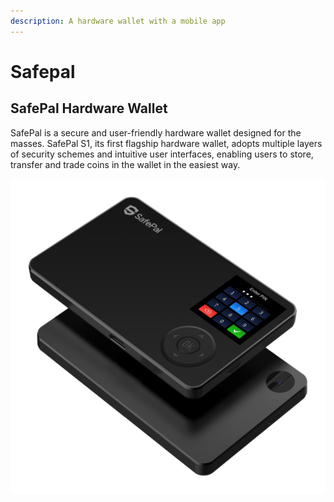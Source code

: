 ```yaml
---
description: A hardware wallet with a mobile app
---
```


# Safepal

## **SafePal Hardware Wallet**

SafePal is a secure and user-friendly hardware wallet designed for the masses. SafePal S1, its first flagship hardware wallet, adopts multiple layers of security schemes and intuitive user interfaces, enabling users to store, transfer and trade coins in the wallet in the easiest way.

![](../../../../.gitbook/assets/image-39.png)

